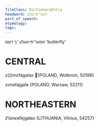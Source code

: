 ```yaml
---
fileClass: DictionaryEntry
headword: זומער־פֿייגעלע
part_of_speech: 
etymology: 
tags: 
---
```

זומער־פֿייגעלע
־ך
דאָס
'butterfly'

CENTRAL
========

z{ɪ́}mɛfàgələx {POLAND, Wolbrom, 50196}

zɩməfajgalə {POLAND, Warsaw, 52211}

NORTHEASTERN
==============

žʲúmɛʀfèjgaɫax {LITHUANIA, Vilnius, 54257}